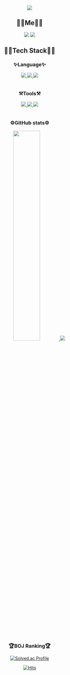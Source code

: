 
<br/>

<div align=center><img src="https://readme-typing-svg.demolab.com?font=Satisfy&size=80&pause=1000&color=5A87A4FF&center=true&vCenter=true&width=500&height=100&lines=Hello%2C+I'm+Jisu"/></div>


**<div align=center><h2>🏃‍♀️Me🏃‍♀️</h2></div>**

<div align=center><a href="https://brandnewthinker.tistory.com/" target="_blank"><img src="https://img.shields.io/badge/Blog-FF9900?style=flat&logo=Tistory&logoColor=FFFFFF"/></a> <a href="mailto:mjs3827@gmail.com" target="_blank"><img src="https://img.shields.io/badge/mjs3827@gmail.com-FF6666?style=flat&logo=Gmail&logoColor=FFFFFF"/></a></div>



**<div align=center><h2>🧑‍💻Tech Stack🧑‍💻</h2></div>**

<div align=center><h3>✨Language✨</h3>

<a href="s">
    <img src="https://img.shields.io/badge/Python-3776AB?style=flat&logo=Python&logoColor=white"/>
</a>
<a href="s">
    <img src="https://img.shields.io/badge/Markdown-000000?style=flat&logo=Markdown&logoColor=white"/>
</a>
<a href="s">
    <img src="https://img.shields.io/badge/MySQL-4479A1?style=flat&logo=MySQL&logoColor=white"/>
</a></div>

<br/>

<div align=center><h3>⚒️Tools⚒️</h3>

<a href="s">
    <img src="https://img.shields.io/badge/Git-F05032?style=flat&logo=Git&logoColor=white"/>
</a>
<a href="s">
    <img src="https://img.shields.io/badge/GitHub-181717?style=flat&logo=GitHub&logoColor=white"/>
</a>
<a href="s">
    <img src="https://img.shields.io/badge/Visual Studio Code-007ACC?style=flat&logo=Visual Studio Code&logoColor=white"/>
</a></div>

<br/>

<div align=center><h3>⚙️GitHub stats⚙️</h3>

<a href="s">
  <img src="https://github-readme-stats-jade-beta.vercel.app/api?username=JiSuMun&theme=transparent&show_icons=true" width="42%" />
</a>
<a href="s">
  <img src="https://github-readme-stats-jade-beta.vercel.app/api/top-langs/?username=JiSuMun&exclude_repo=JiSuMun.github.io&layout=compact&theme=transparent" />
</a></div>

<br/>

<div align=center><h3>🏆BOJ Ranking🏆</h3>

[![Solved.ac Profile](http://mazassumnida.wtf/api/v2/generate_badge?boj=mjs3827)](https://solved.ac/mjs3827/)

</div>

<div align=center>

[![Hits](https://hits.seeyoufarm.com/api/count/incr/badge.svg?url=https%3A%2F%2Fgithub.com%2FJiSuMun&count_bg=%239CDBE9&title_bg=%23555555&icon=&icon_color=%23E7E7E7&title=hits&edge_flat=true)](https://hits.seeyoufarm.com)

</div>